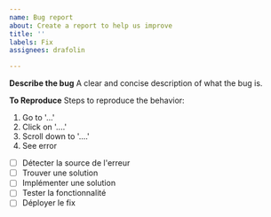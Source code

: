 ```yaml
---
name: Bug report
about: Create a report to help us improve
title: ''
labels: Fix
assignees: drafolin

---
```


**Describe the bug**
A clear and concise description of what the bug is.

**To Reproduce**
Steps to reproduce the behavior:
1. Go to '...'
2. Click on '....'
3. Scroll down to '....'
4. See error

- [ ] Détecter la source de l'erreur
- [ ] Trouver une solution
- [ ] Implémenter une solution
- [ ] Tester la fonctionnalité
- [ ] Déployer le fix
